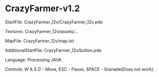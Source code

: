 # CrazyFarmer-v1.2

StartFile: CrazyFarmer_12v/CrazyFarmer_12v.pde

Textures: CrazyFarmer_12v/assets/...

MapFile: CrazyFarmer_12v/map.txt

AdditionalStartFile: CrazyFarmer_12v/button.pde

Language: Processing JAVA

Controls:
  W A S D - Move,
  ESC - Pause,
  SPACE - Granade(Does not work).

